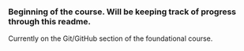 ### Beginning of the course. Will be keeping track of progress through this readme.

Currently on the Git/GitHub section of the foundational course.
